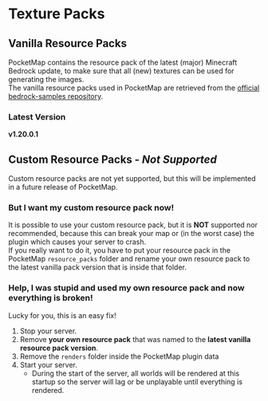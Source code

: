 # Texture Packs
## Vanilla Resource Packs
PocketMap contains the resource pack of the latest (major) Minecraft Bedrock update, to make sure that all (new) textures can be used for generating the images. <br>
The vanilla resource packs used in PocketMap are retrieved from the [official bedrock-samples repository](https://github.com/Mojang/bedrock-samples).
### Latest Version
**v1.20.0.1**


## Custom Resource Packs - _Not Supported_
Custom resource packs are not yet supported, but this will be implemented in a future release of PocketMap. <br>

### But I want my custom resource pack now!
It is possible to use your custom resource pack, but it is **NOT** supported nor recommended, because this can break your map or (in the worst case) the plugin which causes your server to crash.<br>
If you really want to do it, you have to put your resource pack in the PocketMap `resource_packs` folder and rename your own resource pack to the latest vanilla pack version that is inside that folder.

### Help, I was stupid and used my own resource pack and now everything is broken!
Lucky for you, this is an easy fix!
1. Stop your server.
2. Remove **your own resource pack** that was named to the **latest vanilla resource pack version**.
3. Remove the `renders` folder inside the PocketMap plugin data
4. Start your server.
   - During the start of the server, all worlds will be rendered at this startup so the server will lag or be unplayable until everything is rendered.